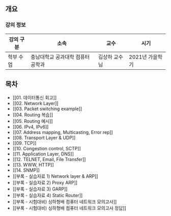 ## 개요

### 강의 정보

| 강의 구분 | 소속 | 교수 | 시기 |
| --- | --- | --- | --- |
| 학부 수업 | 충남대학교 공과대학 컴퓨터공학과 | 김상하 교수님 | 2021년 가을학기 |

## 목차

- [[01. 데이터통신 회고]]
- [[02. Network Layer]]
- [[03. Packet switching example]]
- [[04. Routing 복습]]
- [[05. Routing 예시]]
- [[06. IPv4, IPv6]]
- [[07. Address mapping, Multicasting, Error rep]]
- [[08. Transport Layer & UDP]]
- [[09. TCP]]
- [[10. Congestion control, SCTP]]
- [[11. Application Layer, DNS]]
- [[12. TELNET, Email, File Transfer]]
- [[13. WWW,  HTTP]]
- [[14. SNMP]]
- [[부록 - 실습자료 1) Network layer & ARP]]
- [[부록 - 실습자료 2) Proxy ARP]]
- [[부록 - 실습자료 3) GARP]]
- [[부록 - 실습자료 4) Static Router]]
- [[부록 - 시험대비) 싱하형배 컴퓨터 네트워크 모의고사]]
- [[부록 - 시험대비) 싱하형배 컴퓨터 네트워크 모의고사 정답]]